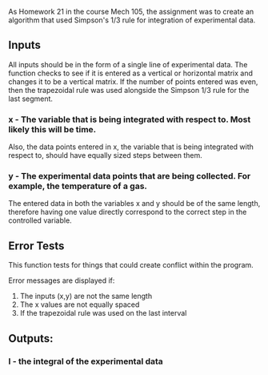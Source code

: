 As Homework 21 in the course Mech 105, the assignment was to create an algorithm that used Simpson's 1/3 rule for integration of experimental data.

## Inputs

All inputs should be in the form of a single line of experimental data. The function checks to see if it is entered as a vertical or horizontal matrix and changes it to be a vertical matrix. If the number of points entered was even, then the trapezoidal rule was used alongside the Simpson 1/3 rule for the last segment. 

### x - The variable that is being integrated with respect to. Most likely this will be time. 

Also, the data points entered in x, the variable that is being integrated with respect to, should have equally sized steps between them. 

### y - The experimental data points that are being collected. For example, the temperature of a gas.

The entered data in both the variables x and y should be of the same length, therefore having one value directly correspond to the correct step in the controlled variable. 

## Error Tests

This function tests for things that could create conflict within the program. 

Error messages are displayed if:
1. The inputs (x,y) are not the same length
2. The x values are not equally spaced
3. If the trapezoidal rule was used on the last interval

## Outputs:

### I - the integral of the experimental data 
